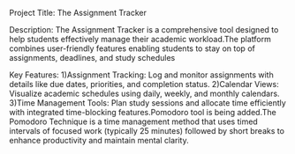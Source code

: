 Project Title: The Assignment Tracker

Description: The Assignment Tracker  is a comprehensive tool designed to help students effectively manage their academic workload.The platform combines user-friendly features enabling students to stay on top of
assignments, deadlines, and study schedules

Key Features:
1)Assignment Tracking: Log and monitor assignments with details like due dates, priorities, and completion status.
2)Calendar Views: Visualize academic schedules using daily, weekly, and monthly calendars.
3)Time Management Tools: Plan study sessions and allocate time efficiently with integrated time-blocking features.Pomodoro tool is being added.The Pomodoro Technique is a time management method that uses timed intervals of focused work (typically 25 minutes) followed by short breaks to enhance productivity and maintain mental clarity.


 
